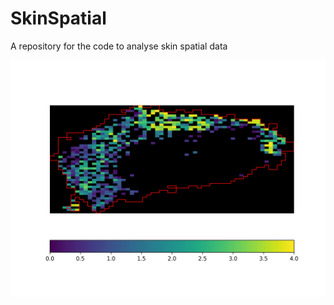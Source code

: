 # SkinSpatial
A repository for the code to analyse skin spatial data 

![GitHub Logo](/figures/collocalization_scene1_CSF1R_IL34.jpg)


